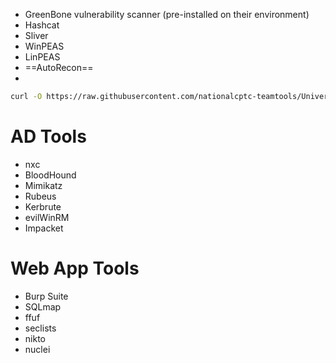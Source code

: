 - GreenBone vulnerability scanner (pre-installed on their environment)
- Hashcat
- Sliver
- WinPEAS
- LinPEAS
- ==AutoRecon== 
- 

```bash
curl -O https://raw.githubusercontent.com/nationalcptc-teamtools/University-of-Florida/refs/heads/main/cptc2025-tools/logging_setup.sh
```
# AD Tools
- nxc
- BloodHound
- Mimikatz
- Rubeus
- Kerbrute
- evilWinRM
- Impacket
# Web App Tools
- Burp Suite
- SQLmap
- ffuf
- seclists
- nikto
- nuclei